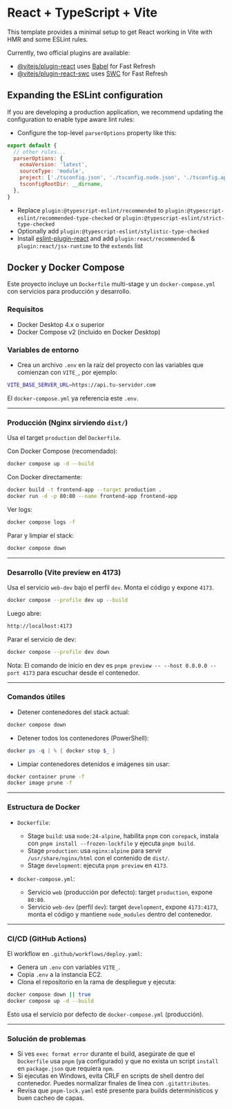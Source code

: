 # React + TypeScript + Vite

This template provides a minimal setup to get React working in Vite with HMR and some ESLint rules.

Currently, two official plugins are available:

- [@vitejs/plugin-react](https://github.com/vitejs/vite-plugin-react/blob/main/packages/plugin-react/README.md) uses [Babel](https://babeljs.io/) for Fast Refresh
- [@vitejs/plugin-react-swc](https://github.com/vitejs/vite-plugin-react-swc) uses [SWC](https://swc.rs/) for Fast Refresh

## Expanding the ESLint configuration

If you are developing a production application, we recommend updating the configuration to enable type aware lint rules:

- Configure the top-level `parserOptions` property like this:

```js
export default {
  // other rules...
  parserOptions: {
    ecmaVersion: 'latest',
    sourceType: 'module',
    project: ['./tsconfig.json', './tsconfig.node.json', './tsconfig.app.json'],
    tsconfigRootDir: __dirname,
  },
}
```

- Replace `plugin:@typescript-eslint/recommended` to `plugin:@typescript-eslint/recommended-type-checked` or `plugin:@typescript-eslint/strict-type-checked`
- Optionally add `plugin:@typescript-eslint/stylistic-type-checked`
- Install [eslint-plugin-react](https://github.com/jsx-eslint/eslint-plugin-react) and add `plugin:react/recommended` & `plugin:react/jsx-runtime` to the `extends` list

## Docker y Docker Compose

Este proyecto incluye un `Dockerfile` multi-stage y un `docker-compose.yml` con servicios para producción y desarrollo.

### Requisitos

- Docker Desktop 4.x o superior
- Docker Compose v2 (incluido en Docker Desktop)

### Variables de entorno

- Crea un archivo `.env` en la raíz del proyecto con las variables que comienzan con `VITE_`, por ejemplo:

```bash
VITE_BASE_SERVER_URL=https://api.tu-servidor.com
```

El `docker-compose.yml` ya referencia este `.env`.

---

### Producción (Nginx sirviendo `dist/`)

Usa el target `production` del `Dockerfile`.

Con Docker Compose (recomendado):

```bash
docker compose up -d --build
```

Con Docker directamente:

```bash
docker build -t frontend-app --target production .
docker run -d -p 80:80 --name frontend-app frontend-app
```

Ver logs:

```bash
docker compose logs -f
```

Parar y limpiar el stack:

```bash
docker compose down
```

---

### Desarrollo (Vite preview en 4173)

Usa el servicio `web-dev` bajo el perfil `dev`. Monta el código y expone `4173`.

```bash
docker compose --profile dev up --build
```

Luego abre:

```bash
http://localhost:4173
```

Parar el servicio de dev:

```bash
docker compose --profile dev down
```

Nota: El comando de inicio en dev es `pnpm preview -- --host 0.0.0.0 --port 4173` para escuchar desde el contenedor.

---

### Comandos útiles

- Detener contenedores del stack actual:

```bash
docker compose down
```

- Detener todos los contenedores (PowerShell):

```powershell
docker ps -q | % { docker stop $_ }
```

- Limpiar contenedores detenidos e imágenes sin usar:

```bash
docker container prune -f
docker image prune -f
```

---

### Estructura de Docker

- `Dockerfile`:
  - Stage `build`: usa `node:24-alpine`, habilita `pnpm` con `corepack`, instala con `pnpm install --frozen-lockfile` y ejecuta `pnpm build`.
  - Stage `production`: usa `nginx:alpine` para servir `/usr/share/nginx/html` con el contenido de `dist/`.
  - Stage `development`: ejecuta `pnpm preview` en `4173`.

- `docker-compose.yml`:
  - Servicio `web` (producción por defecto): target `production`, expone `80:80`.
  - Servicio `web-dev` (perfil `dev`): target `development`, expone `4173:4173`, monta el código y mantiene `node_modules` dentro del contenedor.

---

### CI/CD (GitHub Actions)

El workflow en `.github/workflows/deploy.yaml`:

- Genera un `.env` con variables `VITE_`.
- Copia `.env` a la instancia EC2.
- Clona el repositorio en la rama de despliegue y ejecuta:

```bash
docker compose down || true
docker compose up -d --build
```

Esto usa el servicio por defecto de `docker-compose.yml` (producción).

---

### Solución de problemas

- Si ves `exec format error` durante el build, asegúrate de que el `Dockerfile` usa `pnpm` (ya configurado) y que no exista un script `install` en `package.json` que requiera `npm`.
- Si ejecutas en Windows, evita CRLF en scripts de shell dentro del contenedor. Puedes normalizar finales de línea con `.gitattributes`.
- Revisa que `pnpm-lock.yaml` esté presente para builds determinísticos y buen cacheo de capas.
